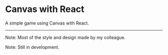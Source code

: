 # Canvas with React

A simple game using Canvas with React.

---

Note: Most of the style and design made by my colleague. 

Note: Still in development.


